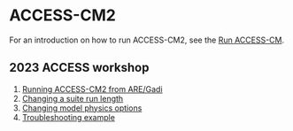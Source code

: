 # ACCESS-CM2

For an introduction on how to run ACCESS-CM2, see the [Run ACCESS-CM](/models/run-a-model/run-access-cm).

## 2023 ACCESS workshop
1. [Running ACCESS-CM2 from ARE/Gadi](https://github.com/ACCESS-NRI/workshop-training-2023/blob/main/access_rose_cylc/rose_cylc_example.md)
2. [Changing a suite run length](https://github.com/ACCESS-NRI/workshop-training-2023/blob/main/access_rose_cylc/ex1_runlength.md)
3. [Changing model physics options](https://github.com/ACCESS-NRI/workshop-training-2023/blob/main/access_rose_cylc/ex2_co2.md)
4. [Troubleshooting example](https://github.com/ACCESS-NRI/workshop-training-2023/blob/main/access_rose_cylc/ex3_troubleshooting.md)